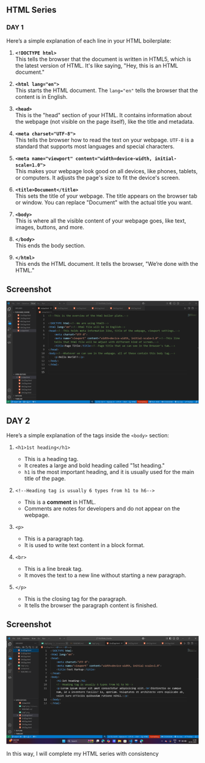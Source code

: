 
##  HTML Series 

### DAY 1

Here’s a simple explanation of each line in your HTML boilerplate:

1. **`<!DOCTYPE html>`**  
   This tells the browser that the document is written in HTML5, which is the latest version of HTML. It's like saying, "Hey, this is an HTML document."

2. **`<html lang="en">`**  
   This starts the HTML document. The `lang="en"` tells the browser that the content is in English.

3. **`<head>`**  
   This is the "head" section of your HTML. It contains information about the webpage (not visible on the page itself), like the title and metadata.

4. **`<meta charset="UTF-8">`**  
   This tells the browser how to read the text on your webpage. `UTF-8` is a standard that supports most languages and special characters.

5. **`<meta name="viewport" content="width=device-width, initial-scale=1.0">`**  
   This makes your webpage look good on all devices, like phones, tablets, or computers. It adjusts the page's size to fit the device's screen.

6. **`<title>Document</title>`**  
   This sets the title of your webpage. The title appears on the browser tab or window. You can replace "Document" with the actual title you want.

7. **`<body>`**  
   This is where all the visible content of your webpage goes, like text, images, buttons, and more. 

8. **`</body>`**  
   This ends the body section.

9. **`</html>`**  
   This ends the HTML document. It tells the browser, "We’re done with the HTML."






## Screenshot
![image alt](https://github.com/dishagiri23/HTML-Series/blob/e7a99ff60a4cb02072223f7b8d63076b35d7f9db/day1.png)

## DAY 2

Here’s a simple explanation of the tags inside the `<body>` section:

1. `<h1>1st heading</h1>`  
   - This is a heading tag.
   - It creates a large and bold heading called "1st heading."
   - `h1` is the most important heading, and it is usually used for the main title of the page.

2. `<!--Heading tag is usually 6 types from h1 to h6-->`  
   - This is a **comment** in HTML.
   - Comments are notes for developers and do not appear on the webpage.

3. `<p>`  
   - This is a paragraph tag.
   - It is used to write text content in a block format.

4. `<br>`  
   - This is a line break tag.
   - It moves the text to a new line without starting a new paragraph.

5. `</p>`  
   - This is the closing tag for the paragraph.
   - It tells the browser the paragraph content is finished.

  ## Screenshot
![image alt](https://github.com/dishagiri23/HTML-Series/blob/444676ef3d97977fdafdfb71d77d8bc8ec03c777/day%202.png)

In this way, I will complete my HTML series with consistency
